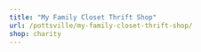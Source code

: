 ```yaml
---
title: "My Family Closet Thrift Shop"
url: /pottsville/my-family-closet-thrift-shop/
shop: charity
---
```

